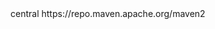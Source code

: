 <repositories>
    <repository>
        <id>central</id>
        <url>https://repo.maven.apache.org/maven2</url>
    </repository>
</repositories>
